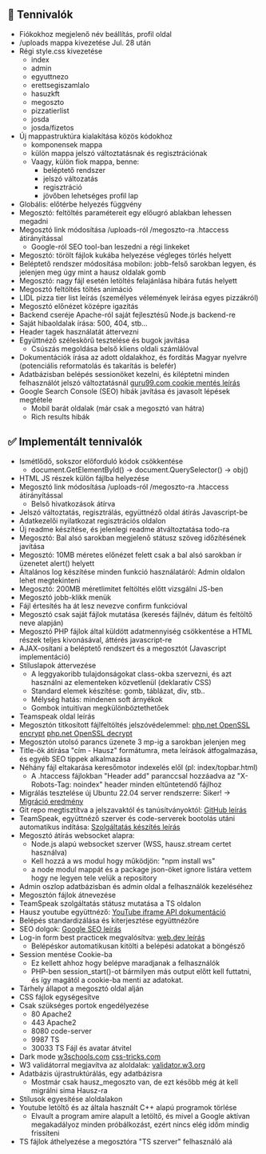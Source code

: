 ## 💭 Tennivalók

* Fiókokhoz megjelenő név beállítás, profil oldal
* /uploads mappa kivezetése Jul. 28 után
* Régi style.css kivezetése
	* index
	* admin
	* egyuttnezo
	* erettsegiszamlalo
	* hasuzkft
	* megoszto
	* pizzatierlist
	* josda
	* josda/fizetos
* Új mappastruktúra kialakítása közös kódokhoz
	* komponensek mappa
	* külön mappa jelszó változtatásnak és regisztrációnak
	* Vaagy, külön fiok mappa, benne:
		* beléptető rendszer
		* jelszó változatás
		* regisztráció
		* jövőben lehetséges profil lap
* Globális: előtérbe helyezés függvény
* Megosztó: feltöltés paramétereit egy előugró ablakban lehessen megadni
* Megosztó link módosítása /uploads-ról /megoszto-ra .htaccess átirányítással
	* Google-ról SEO tool-ban leszedni a régi linkeket
* Megosztó: törölt fájlok kukába helyezése végleges törlés helyett
* Beléptető rendszer módosítása mobilon: jobb-felső sarokban legyen, és jelenjen meg úgy mint a hausz oldalak gomb
* Megosztó: nagy fájl esetén letöltés felajánlása hibára futás helyett
* Megosztó feltöltés töltés animáció
* LIDL pizza tier list leírás (személyes vélemények leírása egyes pizzákról)
* Megosztó előnézet középre igazítás
* Backend cseréje Apache-ról saját fejlesztésű Node.js backend-re
* Saját hibaoldalak írása: 500, 404, stb...
* Header tagek használatát áttervezni
* Együttnéző széleskörű tesztelése és bugok javítása
	* Csúszás megoldása belső kliens oldali számlálóval
* Dokumentációk írása az adott oldalakhoz, és fordítás Magyar nyelvre (potenciális reformatolás és takarítás is belefér)
* Adatbázisban belépés sessionöket kezelni, és kiléptetni minden felhasználót jelszó változtatásnál [guru99.com cookie mentés leírás](https://www.guru99.com/cookies-and-sessions.html)
* Google Search Console (SEO) hibák javítása és javasolt lépések megtétele
	* Mobil barát oldalak (már csak a megosztó van hátra)
	* Rich results hibák


## ✅ Implementált tennivalók

* Ismétlődő, sokszor előforduló kódok csökkentése
	* document.GetElementById() -> document.QuerySelector() -> obj()
* HTML JS részek külön fájlba helyezése
* Megosztó link módosítása /uploads-ról /megoszto-ra .htaccess átirányítással
	* Belső hivatkozások átírva
* Jelszó változtatás, regisztrálás, együttnéző oldal átírás Javascript-be
* Adatkezelői nyilatkozat regisztrációs oldalon
* Új readme készítése, és jelenlegi readme átváltoztatása todo-ra
* Megosztó: Bal alsó sarokban megjelenő státusz szöveg időzítésének javítása
* Megosztó: 10MB méretes előnézet felett csak a bal alsó sarokban ír üzenetet alert() helyett
* Általános log készítése minden funkció használatáról: Admin oldalon lehet megtekinteni
* Megosztó: 200MB méretlimitet feltöltés előtt vizsgálni JS-ben
* Megosztó jobb-klikk menük
* Fájl értesítés ha át lesz nevezve confirm funkcióval
* Megosztó csak saját fájlok mutatása (keresés fájlnév, dátum és feltöltő neve alapján)
* Megosztó PHP fájlok által küldött adatmennyiség csökkentése a HTML részek teljes kivonásával, áttérés javascript-re
* AJAX-osítani a beléptető rendszert és a megosztót (Javascript implementáció)
* Stíluslapok áttervezése
	* A leggyakoribb tulajdonságokat class-okba szervezni, és azt használni az elementeken közvetlenül (deklaratív CSS)
	* Standard elemek készítése: gomb, táblázat, div, stb..
	* Mélység hatás: mindenen soft árnyékok
	* Gombok intuitívan megkülönböztethetőek
* Teamspeak oldal leírás
* Megosztón titkosított fájlfeltöltés jelszóvédelemmel: [php.net OpenSSL encrypt](https://www.php.net/manual/en/function.openssl-encrypt.php) [php.net OpenSSL decrypt](https://www.php.net/manual/en/function.openssl-decrypt.php)
* Megosztón utolsó parancs üzenete 3 mp-ig a sarokban jelenjen meg
* Title-ök átírása "cím - Hausz" formátumra, meta leírások átfogalmazása, és egyéb SEO tippek alkalmazása
* Néhány fájl eltakarása keresőmotor indexelés elől (pl: index/topbar.html)
	* A .htaccess fájlokban "Header add" paranccsal hozzáadva az "X-Robots-Tag: noindex" header minden eltűntetendő fájlhoz
* Migrálás tesztelése új Ubuntu 22.04 server rendszerre: Siker! -> [Migráció eredmény](dokumentáció/2022.06.15%20migráció%20teszt/jegyzetek.txt)
* Git repo megtisztítva a jelszavaktól és tanúsítványoktól: [GitHub leírás](https://docs.github.com/en/authentication/keeping-your-account-and-data-secure/removing-sensitive-data-from-a-repository)
* TeamSpeak, együttnéző szerver és code-serverek bootolás utáni automatikus indítása: [Szolgáltatás készítés leírás](dokumentáció/linux%20szolgáltatás/szolgáltatás%20készítés.txt)
* Megosztó átírás websocket alapra:
	* Node.js alapú websocket szerver (WSS, hausz.stream certet használva)
	* Kell hozzá a ws modul hogy működjön: "npm install ws"
	* a node modul mappát és a package json-öket ignore listára vettem hogy ne legyen tele velük a repository
* Admin oszlop adatbázisban és admin oldal a felhasználók kezeléséhez
* Megosztón fájlok átnevezése
* TeamSpeak szolgáltatás státusz mutatása a TS oldalon
* Hausz youtube együttnéző: [YouTube iframe API dokumentáció](https://developers.google.com/youtube/iframe_api_reference)
* Belépés standardizálása és kiterjesztése együttnézőre
* SEO dolgok: [Google SEO leírás](https://developers.google.com/search/docs/advanced/guidelines/get-started)
* Log-in form best practicek megvalósítva: [web.dev leírás](https://web.dev/sign-in-form-best-practices/#show-password)
	* Belépéskor automatikusan kitölti a belépési adatokat a böngésző
* Session mentése Cookie-ba
	*  Ez kellett ahhoz hogy belépve maradjanak a felhasználók
	*  PHP-ben session_start()-ot bármilyen más output előtt kell futtatni, és így magától a cookie-ba menti az adatokat.
* Tárhely állapot a megosztó oldal alján
* CSS fájlok egységesítve
* Csak szükséges portok engedélyezése
	* 80      Apache2
	* 443     Apache2
	* 8080    code-server
	* 9987    TS
	* 30033   TS Fájl és avatar átvitel
* Dark mode [w3schools.com](https://www.w3schools.com/howto/howto_js_toggle_dark_mode.asp) [css-tricks.com](https://css-tricks.com/a-complete-guide-to-dark-mode-on-the-web/#os-level)
* W3 validátorral megjavítva az aloldalak: [validator.w3.org](https://validator.w3.org/)
* Adatbázis újrastruktúrálás, egy adatbázisra
	*  Mostmár csak hausz_megoszto van, de ezt később még át kell migrálni sima Hausz-ra
* Stílusok egyesítése aloldalakon
* Youtube letöltő és az általa használt C++ alapú programok törlése
	*  Elvault a program amire alapult a letöltő, és mivel a Google aktívan megakadályoz minden próbálkozást, ezért nincs elég időm mindig frissíteni
* TS fájlok áthelyezése a megosztóra "TS szerver" felhasználó alá
